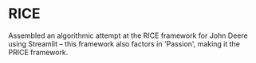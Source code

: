 # RICE
Assembled an algorithmic attempt at the RICE framework for John Deere using Streamlit – this framework also factors in 'Passion', making it the PRICE framework.
